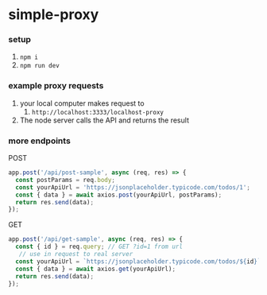 # simple-proxy

### setup
1. `npm i`
2. `npm run dev`

### example proxy requests

1. your local computer makes request to 
   1. `http://localhost:3333/localhost-proxy`
2. The node server calls the API and returns the result

### more endpoints

POST
```js
app.post('/api/post-sample', async (req, res) => {
  const postParams = req.body;
  const yourApiUrl = 'https://jsonplaceholder.typicode.com/todos/1';
  const { data } = await axios.post(yourApiUrl, postParams);
  return res.send(data);
});
```

GET
```js
app.post('/api/get-sample', async (req, res) => {
  const { id } = req.query; // GET ?id=1 from url
   // use in request to real server
  const yourApiUrl = `https://jsonplaceholder.typicode.com/todos/${id}`;
  const { data } = await axios.get(yourApiUrl);
  return res.send(data);
});
```